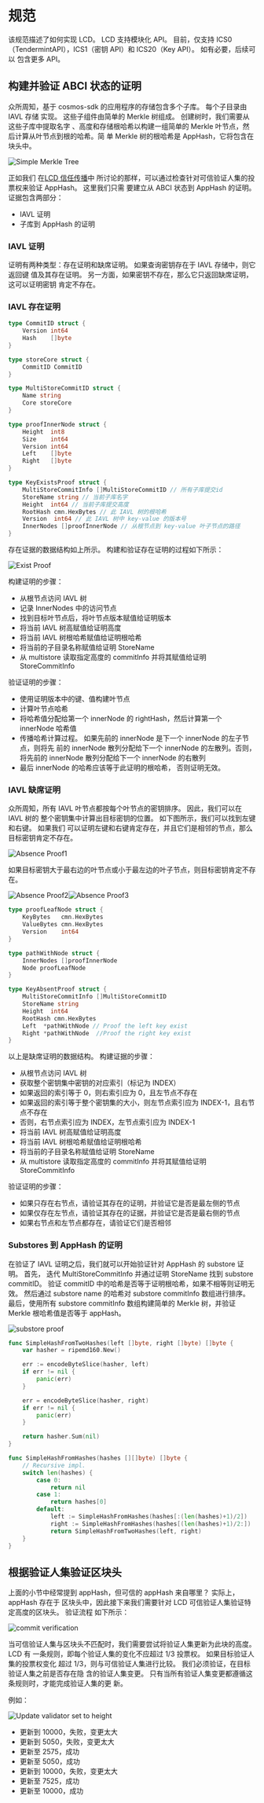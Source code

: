# 规范

该规范描述了如何实现 LCD。 LCD 支持模块化 API。 目前，仅支持
ICS0（TendermintAPI），ICS1（密钥 API）和 ICS20（Key API）。 如有必要，后续可以
包含更多 API。

## 构建并验证 ABCI 状态的证明

众所周知，基于 cosmos-sdk 的应用程序的存储包含多个子库。 每个子目录由 IAVL 存储
实现。 这些子组件由简单的 Merkle 树组成。 创建树时，我们需要从这些子库中提取名字
、高度和存储根哈希以构建一组简单的 Merkle 叶节点，然后计算从叶节点到根的哈希。简
单 Merkle 树的根哈希是 AppHash，它将包含在块头中。

![Simple Merkle Tree](../../../kr/clients/lite/pics/simpleMerkleTree.png)

正如我们
在[LCD 信任传播](https://github.com/irisnet/cosmos-sdk/tree/bianjie/lcd_spec/docs/spec/lcd#trust-propagation)中
所讨论的那样，可以通过检查针对可信验证人集的投票权来验证 AppHash。 这里我们只需
要建立从 ABCI 状态到 AppHash 的证明。 证据包含两部分：

- IAVL 证明
- 子库到 AppHash 的证明

### IAVL 证明

证明有两种类型：存在证明和缺席证明。 如果查询密钥存在于 IAVL 存储中，则它返回键
值及其存在证明。 另一方面，如果密钥不存在，那么它只返回缺席证明，这可以证明密钥
肯定不存在。

### IAVL 存在证明

```go
type CommitID struct {
    Version int64
    Hash    []byte
}

type storeCore struct {
    CommitID CommitID
}

type MultiStoreCommitID struct {
    Name string
    Core storeCore
}

type proofInnerNode struct {
    Height  int8
    Size    int64
    Version int64
    Left    []byte
    Right   []byte
}

type KeyExistsProof struct {
    MultiStoreCommitInfo []MultiStoreCommitID // 所有子库提交id
    StoreName string // 当前子库名字
    Height  int64 // 当前子库提交高度
    RootHash cmn.HexBytes // 此 IAVL 树的根哈希
    Version  int64 // 此 IAVL 树中 key-value 的版本号
    InnerNodes []proofInnerNode // 从根节点到 key-value 叶子节点的路径
}
```

存在证据的数据结构如上所示。 构建和验证存在证明的过程如下所示：

![Exist Proof](../../../kr/clients/lite/pics/existProof.png)

构建证明的步骤：

- 从根节点访问 IAVL 树
- 记录 InnerNodes 中的访问节点
- 找到目标叶节点后，将叶节点版本赋值给证明版本
- 将当前 IAVL 树高赋值给证明高度
- 将当前 IAVL 树根哈希赋值给证明根哈希
- 将当前的子目录名称赋值给证明 StoreName
- 从 multistore 读取指定高度的 commitInfo 并将其赋值给证明 StoreCommitInfo

验证证明的步骤：

- 使用证明版本中的键、值构建叶节点
- 计算叶节点哈希
- 将哈希值分配给第一个 innerNode 的 rightHash，然后计算第一个 innerNode 哈希值
- 传播哈希计算过程。 如果先前的 innerNode 是下一个 innerNode 的左子节点，则将先
  前的 innerNode 散列分配给下一个 innerNode 的左散列。否则，将先前的 innerNode
  散列分配给下一个 innerNode 的右散列
- 最后 innerNode 的哈希应该等于此证明的根哈希， 否则证明无效。

### IAVL 缺席证明

众所周知，所有 IAVL 叶节点都按每个叶节点的密钥排序。 因此，我们可以在 IAVL 树的
整个密钥集中计算出目标密钥的位置。 如下图所示，我们可以找到左键和右键。 如果我们
可以证明左键和右键肯定存在，并且它们是相邻的节点，那么目标密钥肯定不存在。

![Absence Proof1](../../../kr/clients/lite/pics/absence1.png)

如果目标密钥大于最右边的叶节点或小于最左边的叶子节点，则目标密钥肯定不存在。

![Absence Proof2](../../../kr/clients/lite/pics/absence2.png)![Absence Proof3](../../../kr/clients/lite/pics/absence3.png)

```go
type proofLeafNode struct {
    KeyBytes   cmn.HexBytes
    ValueBytes cmn.HexBytes
    Version    int64
}

type pathWithNode struct {
    InnerNodes []proofInnerNode
    Node proofLeafNode
}

type KeyAbsentProof struct {
    MultiStoreCommitInfo []MultiStoreCommitID
    StoreName string
    Height  int64
    RootHash cmn.HexBytes
    Left  *pathWithNode // Proof the left key exist
    Right *pathWithNode  //Proof the right key exist
}
```

以上是缺席证明的数据结构。 构建证据的步骤：

- 从根节点访问 IAVL 树
- 获取整个密钥集中密钥的对应索引（标记为 INDEX）
- 如果返回的索引等于 0，则右索引应为 0，且左节点不存在
- 如果返回的索引等于整个密钥集的大小，则左节点索引应为 INDEX-1，且右节点不存在
- 否则，右节点索引应为 INDEX，左节点索引应为 INDEX-1
- 将当前 IAVL 树高赋值给证明高度
- 将当前 IAVL 树根哈希赋值给证明根哈希
- 将当前的子目录名称赋值给证明 StoreName
- 从 multistore 读取指定高度的 commitInfo 并将其赋值给证明 StoreCommitInfo

验证证明的步骤：

- 如果只存在右节点，请验证其存在的证明，并验证它是否是最左侧的节点
- 如果仅存在左节点，请验证其存在的证据，并验证它是否是最右侧的节点
- 如果右节点和左节点都存在，请验证它们是否相邻

### Substores 到 AppHash 的证明

在验证了 IAVL 证明之后，我们就可以开始验证针对 AppHash 的 substore 证明。 首先，
迭代 MultiStoreCommitInfo 并通过证明 StoreName 找到 substore commitID。 验证
commitID 中的哈希是否等于证明根哈希，如果不相等则证明无效。 然后通过 substore
name 的哈希对 substore commitInfo 数组进行排序。 最后，使用所有 substore
commitInfo 数组构建简单的 Merkle 树，并验证 Merkle 根哈希值是否等于 appHash。

![substore proof](../../../kr/clients/lite/pics/substoreProof.png)

```go
func SimpleHashFromTwoHashes(left []byte, right []byte) []byte {
    var hasher = ripemd160.New()

    err := encodeByteSlice(hasher, left)
    if err != nil {
        panic(err)
    }

    err = encodeByteSlice(hasher, right)
    if err != nil {
        panic(err)
    }

    return hasher.Sum(nil)
}

func SimpleHashFromHashes(hashes [][]byte) []byte {
    // Recursive impl.
    switch len(hashes) {
        case 0:
            return nil
        case 1:
            return hashes[0]
        default:
            left := SimpleHashFromHashes(hashes[:(len(hashes)+1)/2])
            right := SimpleHashFromHashes(hashes[(len(hashes)+1)/2:])
            return SimpleHashFromTwoHashes(left, right)
    }
}
```

## 根据验证人集验证区块头

上面的小节中经常提到 appHash，但可信的 appHash 来自哪里？ 实际上，appHash 存在于
区块头中，因此接下来我们需要针对 LCD 可信验证人集验证特定高度的区块头。 验证流程
如下所示：

![commit verification](../../../kr/clients/lite/pics/commitValidation.png)

当可信验证人集与区块头不匹配时，我们需要尝试将验证人集更新为此块的高度。 LCD 有
一条规则，即每个验证人集的变化不应超过 1/3 投票权。 如果目标验证人集的投票权变化
超过 1/3，则与可信验证人集进行比较。 我们必须验证，在目标验证人集之前是否存在隐
含的验证人集变更。 只有当所有验证人集变更都遵循这条规则时，才能完成验证人集的更
新。

例如：

![Update validator set to height](../../../kr/clients/lite/pics/updateValidatorToHeight.png)

- 更新到 10000，失败，变更太大
- 更新到 5050，失败，变更太大
- 更新至 2575，成功
- 更新至 5050，成功
- 更新到 10000，失败，变更太大
- 更新至 7525，成功
- 更新至 10000，成功
